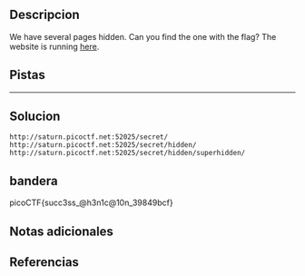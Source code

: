 ## Descripcion
We have several pages hidden. Can you find the one with the flag? The website is running [here](http://saturn.picoctf.net:52025/).
## Pistas 
****** 
## Solucion
```
http://saturn.picoctf.net:52025/secret/
http://saturn.picoctf.net:52025/secret/hidden/
http://saturn.picoctf.net:52025/secret/hidden/superhidden/
```

## bandera
picoCTF{succ3ss_@h3n1c@10n_39849bcf}
## Notas adicionales 

## Referencias